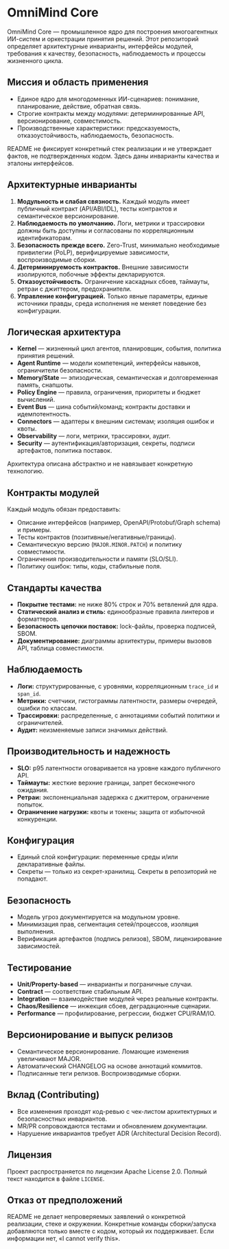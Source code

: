 # OmniMind Core

OmniMind Core — промышленное ядро для построения многоагентных ИИ-систем и оркестрации принятия решений. Этот репозиторий определяет архитектурные инварианты, интерфейсы модулей, требования к качеству, безопасность, наблюдаемость и процессы жизненного цикла.

## Миссия и область применения

- Единое ядро для многодоменных ИИ-сценариев: понимание, планирование, действие, обратная связь.
- Строгие контракты между модулями: детерминированные API, версионирование, совместимость.
- Производственные характеристики: предсказуемость, отказоустойчивость, наблюдаемость, безопасность.

README не фиксирует конкретный стек реализации и не утверждает фактов, не подтвержденных кодом. Здесь даны инварианты качества и эталоны интерфейсов.

## Архитектурные инварианты

1. **Модульность и слабая связность.** Каждый модуль имеет публичный контракт (API/ABI/IDL), тесты контрактов и семантическое версионирование.
2. **Наблюдаемость по умолчанию.** Логи, метрики и трассировки должны быть доступны и согласованы по корреляционным идентификаторам.
3. **Безопасность прежде всего.** Zero-Trust, минимально необходимые привилегии (PoLP), верифицируемые зависимости, воспроизводимые сборки.
4. **Детерминируемость контрактов.** Внешние зависимости изолируются, побочные эффекты декларируются.
5. **Отказоустойчивость.** Ограничение каскадных сбоев, таймауты, ретраи с джиттером, предохранители.
6. **Управление конфигурацией.** Только явные параметры, единые источники правды, среда исполнения не меняет поведение без конфигурации.

## Логическая архитектура

- **Kernel** — жизненный цикл агентов, планировщик, события, политика принятия решений.
- **Agent Runtime** — модели компетенций, интерфейсы навыков, ограничители безопасности.
- **Memory/State** — эпизодическая, семантическая и долговременная память, снапшоты.
- **Policy Engine** — правила, ограничения, приоритеты и бюджет вычислений.
- **Event Bus** — шина событий/команд; контракты доставки и идемпотентность.
- **Connectors** — адаптеры к внешним системам; изоляция ошибок и квоты.
- **Observability** — логи, метрики, трассировки, аудит.
- **Security** — аутентификация/авторизация, секреты, подписи артефактов, политика поставок.

Архитектура описана абстрактно и не навязывает конкретную технологию.

## Контракты модулей

Каждый модуль обязан предоставить:
- Описание интерфейсов (например, OpenAPI/Protobuf/Graph schema) и примеры.
- Тесты контрактов (позитивные/негативные/границы).
- Семантическую версию (`MAJOR.MINOR.PATCH`) и политику совместимости.
- Ограничения производительности и памяти (SLO/SLI).
- Политику ошибок: типы, коды, стабильные поля.

## Стандарты качества

- **Покрытие тестами:** не ниже 80% строк и 70% ветвлений для ядра.
- **Статический анализ и стиль:** единообразные правила линтеров и форматтеров.
- **Безопасность цепочки поставок:** lock-файлы, проверка подписей, SBOM.
- **Документирование:** диаграммы архитектуры, примеры вызовов API, таблица совместимости.

## Наблюдаемость

- **Логи:** структурированные, с уровнями, корреляционным `trace_id` и `span_id`.
- **Метрики:** счетчики, гистограммы латентности, размеры очередей, ошибки по классам.
- **Трассировки:** распределенные, с аннотациями событий политики и ограничителей.
- **Аудит:** неизменяемые записи значимых действий.

## Производительность и надежность

- **SLO:** p95 латентности оговаривается на уровне каждого публичного API.
- **Таймауты:** жесткие верхние границы, запрет бесконечного ожидания.
- **Ретраи:** экспоненциальная задержка с джиттером, ограничение попыток.
- **Ограничение нагрузки:** квоты и токены; защита от избыточной конкуренции.

## Конфигурация

- Единый слой конфигурации: переменные среды и/или декларативные файлы.
- Секреты — только из секрет-хранилищ. Секреты в репозиторий не попадают.

## Безопасность

- Модель угроз документируется на модульном уровне.
- Минимизация прав, сегментация сетей/процессов, изоляция выполнения.
- Верификация артефактов (подпись релизов), SBOM, лицензирование зависимостей.

## Тестирование

- **Unit/Property-based** — инварианты и пограничные случаи.
- **Contract** — соответствие стабильным API.
- **Integration** — взаимодействие модулей через реальные контракты.
- **Chaos/Resilience** — инжекция сбоев, деградационные сценарии.
- **Performance** — профилирование, регрессии, бюджет CPU/RAM/IO.

## Версионирование и выпуск релизов

- Семантическое версионирование. Ломающие изменения увеличивают MAJOR.
- Автоматический CHANGELOG на основе аннотаций коммитов.
- Подписанные теги релизов. Воспроизводимые сборки.

## Вклад (Contributing)

- Все изменения проходят код-ревью с чек-листом архитектурных и безопасностных инвариантов.
- MR/PR сопровождаются тестами и обновлением документации.
- Нарушение инвариантов требует ADR (Architectural Decision Record).

## Лицензия

Проект распространяется по лицензии Apache License 2.0. Полный текст находится в файле `LICENSE`.

## Отказ от предположений

README не делает непроверяемых заявлений о конкретной реализации, стеке и окружении. Конкретные команды сборки/запуска добавляются только вместе с кодом, который их поддерживает. Если информации нет, «I cannot verify this».
